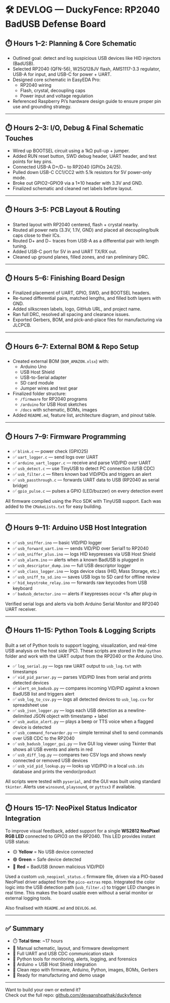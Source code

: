 # 🛠️ DEVLOG — DuckyFence: RP2040 BadUSB Defense Board

## ⏱️ Hours 1–2: Planning & Core Schematic

- Outlined goal: detect and log suspicious USB devices like HID injectors (BadUSB).
- Selected RP2040 (QFN-56), W25Q128JV flash, AMS1117-3.3 regulator, USB-A for input, and USB-C for power + UART.
- Designed core schematic in EasyEDA Pro:
  - RP2040 wiring
  - Flash, crystal, decoupling caps
  - Power input and voltage regulation
- Referenced Raspberry Pi’s hardware design guide to ensure proper pin use and grounding strategy.

---

## ⏱️ Hours 2–3: I/O, Debug & Final Schematic Touches

- Wired up BOOTSEL circuit using a 1kΩ pull-up + jumper.
- Added RUN reset button, SWD debug header, UART header, and test points for key pins.
- Connected USB-A D+/D− to RP2040 (GPIOs 24/25).
- Pulled down USB-C CC1/CC2 with 5.1k resistors for 5V power-only mode.
- Broke out GPIO2–GPIO9 via a 1×10 header with 3.3V and GND.
- Finalized schematic and cleaned net labels before layout.

---

## ⏱️ Hours 3–5: PCB Layout & Routing

- Started layout with RP2040 centered, flash + crystal nearby.
- Routed all power nets (3.3V, 1.1V, GND) and placed all decoupling/bulk caps close to their ICs.
- Routed D+ and D− traces from USB-A as a differential pair with length tuning.
- Added USB-C port for 5V in and UART TX/RX out.
- Cleaned up ground planes, filled zones, and ran preliminary DRC.

---

## ⏱️ Hours 5–6: Finishing Board Design

- Finalized placement of UART, GPIO, SWD, and BOOTSEL headers.
- Re-tuned differential pairs, matched lengths, and filled both layers with GND.
- Added silkscreen labels, logo, GitHub URL, and project name.
- Ran full DRC, resolved all spacing and clearance issues.
- Exported Gerbers, BOM, and pick-and-place files for manufacturing via JLCPCB.

---

## ⏱️ Hours 6–7: External BOM & Repo Setup

- Created external BOM (`BOM_AMAZON.xlsx`) with:
  - Arduino Uno
  - USB Host Shield
  - USB-to-Serial adapter
  - SD card module
  - Jumper wires and test gear
- Finalized folder structure:
  - `/firmware` for RP2040 programs
  - `/arduino` for USB Host sketches
  - `/docs` with schematic, BOMs, images
- Added `README.md`, feature list, architecture diagram, and pinout table.

---

## ⏱️ Hours 7–9: Firmware Programming

- ✅ `blink.c` — power check (GPIO25)
- ✅ `uart_logger.c` — send logs over UART
- ✅ `arduino_uart_logger.c` — receive and parse VID/PID over UART
- ✅ `usb_detect.c` — use TinyUSB to detect PC connection (USB CDC)
- ✅ `usb_filter.c` — filters known bad VID/PIDs and triggers an alert
- ✅ `usb_passthrough.c` — forwards UART data to USB (RP2040 as serial bridge)
- ✅ `gpio_pulse.c` — pulses a GPIO (LED/buzzer) on every detection event

All firmware compiled using the Pico SDK with TinyUSB support. Each was added to the `CMakeLists.txt` for easy building.

---

## ⏱️ Hours 9–11: Arduino USB Host Integration

- ✅ `usb_sniffer.ino` — basic VID/PID logger
- ✅ `usb_forward_uart.ino` — sends VID/PID over Serial1 to RP2040
- ✅ `usb_sniffer_plus.ino` — logs HID keypresses via USB Host Shield
- ✅ `usb_alarm.ino` — alerts when a known BadUSB is plugged in
- ✅ `usb_descriptor_dump.ino` — full USB descriptor logger
- ✅ `usb_class_logger.ino` — logs device class (HID, Mass Storage, etc.)
- ✅ `usb_sniff_to_sd.ino` — saves USB logs to SD card for offline review
- ✅ `hid_keystroke_relay.ino` — forwards raw keycodes from USB keyboard
- ✅ `badusb_detector.ino` — alerts if keypresses occur <1s after plug-in

Verified serial logs and alerts via both Arduino Serial Monitor and RP2040 UART receiver.

---

## ⏱️ Hours 11–15: Python Tools & Logging Scripts

Built a set of Python tools to support logging, visualization, and real-time USB analysis on the host side (PC). These scripts are stored in the `/python` folder and work with the UART output from the RP2040 or the Arduino Uno.

- ✅ `log_serial.py` — logs raw UART output to `usb_log.txt` with timestamps
- ✅ `vid_pid_parser.py` — parses VID/PID lines from serial and prints detected devices
- ✅ `alert_on_badusb.py` — compares incoming VID/PID against a known BadUSB list and triggers alert
- ✅ `usb_log_to_csv.py` — logs all detected devices to `usb_log.csv` for spreadsheet use
- ✅ `usb_json_logger.py` — logs each USB detection as a newline-delimited JSON object with timestamp + label
- ✅ `usb_audio_alert.py` — plays a beep or TTS voice when a flagged device is detected
- ✅ `usb_command_forwarder.py` — simple terminal shell to send commands over USB CDC to the RP2040
- ✅ `usb_badusb_logger_gui.py` — live GUI log viewer using Tkinter that shows all USB events and alerts in red
- ✅ `usb_diff_log.py` — compares two CSV logs and shows newly connected or removed USB devices
- ✅ `usb_vid_pid_lookup.py` — looks up VID/PID in a local `usb.ids` database and prints the vendor/product

All scripts were tested with `pyserial`, and the GUI was built using standard `tkinter`. Alerts use `winsound`, `playsound`, or `pyttsx3` if available.

---

## ⏱️ Hours 15–17: NeoPixel Status Indicator Integration

To improve visual feedback, added support for a single **WS2812 NeoPixel RGB LED** connected to GPIO3 on the RP2040. This LED provides instant USB status:

* 🟡 **Yellow** = No USB device connected
* 🟢 **Green** = Safe device detected
* 🔴 **Red** = BadUSB (known malicious VID/PID)

Used a custom `usb_neopixel_status.c` firmware file, driven via a PIO-based NeoPixel driver adapted from the `pico-extras` repo. Integrated the color logic into the USB detection path (`usb_filter.c`) to trigger LED changes in real time. This makes the board usable even without a serial monitor or external logging tools.

Also finalised with `README.md` and `DEVLOG.md`.

---

## ✅ Summary

- ⏱️ **Total time**: ~17 hours
- 🧠 Manual schematic, layout, and firmware development
- 💬 Full UART and USB CDC communication stack
- 🧰 Python tools for monitoring, alerts, logging, and forensics
- 🔌 Arduino + USB Host Shield integration
- 📁 Clean repo with firmware, Arduino, Python, images, BOMs, Gerbers
- 🚀 Ready for manufacturing and demo usage

---

Want to build your own or extend it?  
Check out the full repo: [github.com/devaanshpathak/duckyfence](https://github.com/devaanshpathak/duckyfence)
